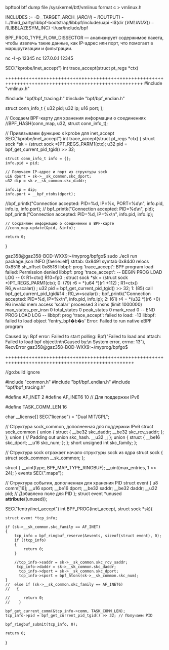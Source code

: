 bpftool btf dump file /sys/kernel/btf/vmlinux format c > vmlinux.h


INCLUDES := -D__TARGET_ARCH_$(ARCH) -I$(OUTPUT) -I../third_party/libbpf-bootstrap/libbpf/include/uapi -I$(dir $(VMLINUX)) -I$(LIBBLAZESYM_INC) -I/usr/include/bpf

BPF_PROG_TYPE_FLOW_DISSECTOR — анализирует содержимое пакета, чтобы извлечь такие данные, как IP-адрес или порт, что помогает в маршрутизации и фильтрации.

nc -l -p 12345
nc 127.0.0.1 12345


SEC("kprobe/inet_accept")
int trace_accept(struct pt_regs *ctx)


+++++++++++++++++++++++++++++++++++++++++++++++++++++++++++++++++++++++++++++++++++++++++++++++++++++
#include "vmlinux.h"

#include "bpf/bpf_tracing.h"
#include  "bpf/bpf_endian.h"



struct conn_info_t {
    u32 pid;
    u32 ip;
    u16 port;
};

// Создаем BPF-карту для хранения информации о соединениях
//BPF_HASH(conn_map, u32, struct conn_info_t);

// Привязываем функцию к kprobe для inet_accept
SEC("kprobe/inet_accept")
int trace_accept(struct pt_regs *ctx) {
    struct sock *sk = (struct sock *)PT_REGS_PARM1(ctx);
    u32 pid = bpf_get_current_pid_tgid() >> 32;

    struct conn_info_t info = {};
    info.pid = pid;
    
    // Получаем IP-адрес и порт из структуры sock
    u16 dport = sk->__sk_common.skc_dport;
    u32 dip = sk->__sk_common.skc_daddr;
    
    info.ip = dip;
    info.port = __bpf_ntohs(dport);
  //bpf_printk("Connection accepted: PID=%d, IP=%x, PORT=%d\n", info.pid, info.ip, info.port);
   //   bpf_printk("Connection accepted: PID=%d\n", pid);
         bpf_printk("Connection accepted: PID=%d, IP=%x\n", info.pid, info.ip);

    // Сохраняем информацию о соединении в BPF-карте
    //conn_map.update(&pid, &info);

    return 0;
}

gaz358@gaz358-BOD-WXX9:~/myprog/bpfgo$ sudo ./ecli run package.json
INFO [faerie::elf] strtab: 0x8491 symtab 0x84d0 relocs 0x8518 sh_offset 0x8518
libbpf: prog 'trace_accept': BPF program load failed: Permission denied
libbpf: prog 'trace_accept': -- BEGIN PROG LOAD LOG --
0: R1=ctx() R10=fp0
; struct sock *sk = (struct sock *)PT_REGS_PARM1(ctx);
0: (79) r6 = *(u64 *)(r1 +112)        ; R1=ctx() R6_w=scalar()
; u32 pid = bpf_get_current_pid_tgid() >> 32;
1: (85) call bpf_get_current_pid_tgid#14      ; R0_w=scalar()
; bpf_printk("Connection accepted: PID=%d, IP=%x\n", info.pid, info.ip);
2: (61) r4 = *(u32 *)(r6 +0)
R6 invalid mem access 'scalar'
processed 3 insns (limit 1000000) max_states_per_insn 0 total_states 0 peak_states 0 mark_read 0
-- END PROG LOAD LOG --
libbpf: prog 'trace_accept': failed to load: -13
libbpf: failed to load object 'fentry_bpf�b�s'
Error: Failed to run native eBPF program

Caused by:
    Bpf error: Failed to start polling: Bpf("Failed to load and attach: Failed to load bpf object\n\nCaused by:\n    System error, errno: 13"), RecvError
gaz358@gaz358-BOD-WXX9:~/myprog/bpfgo$ 

++++++++++++++++++++++++++++++++++++++++++++++++++++++++++++++++++++++++++++++++++++++++++++++++++

//go:build ignore

#include "common.h"
#include "bpf/bpf_endian.h"
#include "bpf/bpf_tracing.h"

#define AF_INET 2
#define AF_INET6 10 // Для поддержки IPv6

#define TASK_COMM_LEN 16

char __license[] SEC("license") = "Dual MIT/GPL";

// Структура sock_common, дополненная для поддержки IPv6
struct sock_common
{
	union
	{
		struct
		{
			__be32 skc_daddr;
			__be32 skc_rcv_saddr;
		};
	};
	union
	{
		// Padding out union skc_hash.
		__u32 _;
	};
	union
	{
		struct
		{
			__be16 skc_dport;
			__u16 skc_num;
		};
	};
	short unsigned int skc_family;
};

// Структура sock отражает начало структуры sock из ядра
struct sock
{
	struct sock_common __sk_common;
};

struct
{
	__uint(type, BPF_MAP_TYPE_RINGBUF);
	__uint(max_entries, 1 << 24);
} events SEC(".maps");

// Структура события, дополненная для хранения PID
struct event
{
	u8 comm[16];
	__u16 sport;
	__be16 dport;
	__be32 saddr;
	__be32 daddr;
	__u32 pid; // Добавлено поле для PID
};
struct event *unused __attribute__((unused));

SEC("fentry/inet_accept")
int BPF_PROG(inet_accept, struct sock *sk){


	struct event *tcp_info;

	if (sk->__sk_common.skc_family == AF_INET)
	{
		tcp_info = bpf_ringbuf_reserve(&events, sizeof(struct event), 0);
		if (!tcp_info)
		{
			return 0;
		}

		//tcp_info->saddr = sk->__sk_common.skc_rcv_saddr;
		 tcp_info->daddr = sk->__sk_common.skc_daddr;
		  tcp_info->dport = sk->__sk_common.skc_dport;
		  tcp_info->sport = bpf_htons(sk->__sk_common.skc_num);
	}
	//  else if (sk->__sk_common.skc_family == AF_INET6)
	//   {
	
	//   	return 0; 
	//    }

	bpf_get_current_comm(&tcp_info->comm, TASK_COMM_LEN);
	tcp_info->pid = bpf_get_current_pid_tgid() >> 32; // Получаем PID

	bpf_ringbuf_submit(tcp_info, 0);

	return 0;
}
